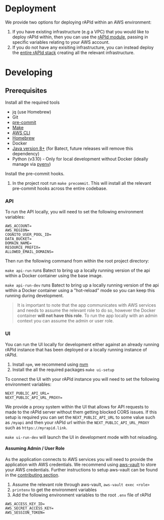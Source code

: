 # Deployment

We provide two options for deploying rAPId within an AWS environment:

1. If you have existing infrastructure (e.g a VPC) that you would like to deploy rAPId within, then you can use the [rAPId module](/infrastructure/deployment/existing/), passing in specific variables relating to your AWS account.
2. If you do not have any exisiting infrastructure, you can instead deploy the [entire rAPId stack](/infrastructure/deployment/full_stack/) creating all the relevant infrastructure.


<!-- TODO: I think getting started should be just about spinning it up, not developing   -->

# Developing


<!-- TODO: This should not be here -->
<!-- Alternatively you can run rAPId locally for development. For more details, please see the [contributing section](/contributing/). -->

## Prerequisites

Install all the required tools

- jq (use Homebrew)
- Git
- [pre-commit](https://pre-commit.com)
- [Make](https://formulae.brew.sh/formula/make)
- [AWS CLI](https://docs.aws.amazon.com/cli/latest/userguide/getting-started-install.html)
- [Homebrew](https://brew.sh/)
- Docker
- [Java version 8+](https://mkyong.com/java/how-to-install-java-on-mac-osx/) (for Batect, future releases will remove this dependency)
- Python (v3.10) - Only for local development without Docker (ideally manage
  via [pyenv](https://github.com/pyenv/pyenv))

Install the pre-commit hooks.

1. In the project root run `make precommit`. This will install all the relevant pre-commit hooks across the entire codebase.

### API

To run the API locally, you will need to set the following environment variables:

```
AWS_ACCOUNT=
AWS_REGION=
COGNITO_USER_POOL_ID=
DATA_BUCKET=
DOMAIN_NAME=
RESOURCE_PREFIX=
ALLOWED_EMAIL_DOMAINS=
```

Then run the following command from within the root project directory:

`make api-run` runs Batect to bring up a locally running version of the api within a Docker container using the base image.

`make api-run-dev` runs Batect to bring up a locally running version of the api within a Docker container using a "hot-reload" mode so you can keep this running during development.

> It is important to note that the app communicates with AWS services and needs to assume the relevant role to do so, however the Docker container **will not have this role**. To run the app locally with an admin context you can assume the admin or user role.

### UI

You can run the UI locally for development either against an already running rAPId instance that has been deployed or a locally running instance of rAPId.

1. Install `npm`, we recommend using [nvm](https://github.com/nvm-sh/nvm)
2. Install the all the required packages `make ui-setup`

To connect the UI with your rAPId instance you will need to set the following environment variables:

```
NEXT_PUBLIC_API_URL=
NEXT_PUBLIC_API_URL_PROXY=
```

We provide a proxy system within the UI that allows for API requests to made to the rAPId server without them getting blocked CORS issues. If this setup is required you can set the `NEXT_PUBLIC_API_URL` to some value such as `/myapi` and then your rAPId url within the `NEXT_PUBLIC_API_URL_PROXY` such as `https://myrapid.link`.

`make ui-run-dev` will launch the UI in development mode with hot reloading.

#### Assuming Admin / User Role

As the application connects to AWS services you will need to provide the application with AWS credentials. We recommend using [aws-vault](https://github.com/99designs/aws-vault) to store your AWS credentials. Further instructions to setup aws-vault can be found in the [contributing section](/contributing/#aws-vault-set-up).

1. Assume the relevant role through aws-vault, `aws-vault exec <role>`
2. `printenv` to get the environment variables
3. Add the following environment variables to the root `.env` file of rAPId

```
AWS_ACCESS_KEY_ID=
AWS_SECRET_ACCESS_KEY=
AWS_SESSION_TOKEN=
```

